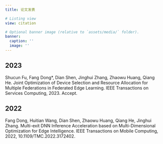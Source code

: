 ```yaml
---
title: 论文发表

# Listing view
view: citation

# Optional banner image (relative to `assets/media/` folder).
banner:
  caption: ''
  image: ''
---
```


## 2023

Shucun Fu, Fang Dong*, Dian Shen, Jinghui Zhang, Zhaowu Huang, Qiang He. Joint Optimization of Device Selection and Resource Allocation for Multiple Federations in Federated Edge Learning.  IEEE Transactions on Services Computing, 2023. Accept.

## 2022

Fang Dong, Huitian Wang, Dian Shen, Zhaowu Huang, Qiang He, Jinghui Zhang. Multi-exit DNN Inference Acceleration based on Multi-Dimensional Optimization for Edge Intelligence. IEEE Transactions on Mobile Computing, 2022, 10.1109/TMC.2022.3172402.